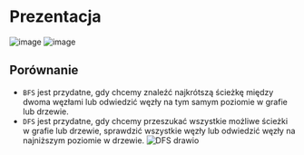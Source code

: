 # Prezentacja
![image](https://github.com/NedzaBartlomiej/BFS-DFS/assets/86315326/b6ab4583-244c-418c-b0fb-fd3525512c50)
![image](https://github.com/NedzaBartlomiej/BFS-DFS/assets/86315326/22c0e946-c7a2-4196-99ab-92e8baa9c7e9)

## Porównanie
- `BFS` jest przydatne, gdy chcemy znaleźć najkrótszą ścieżkę między dwoma węzłami lub odwiedzić węzły na tym samym poziomie w grafie lub drzewie.
- `DFS` jest przydatne, gdy chcemy przeszukać wszystkie możliwe ścieżki w grafie lub drzewie, sprawdzić wszystkie węzły lub odwiedzić węzły na najniższym poziomie w drzewie.
![DFS drawio](https://github.com/NedzaBartlomiej/BFS-DFS/assets/86315326/c070d7e7-af10-45e8-9af8-f0084cc2d3a0)
